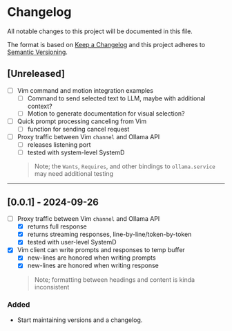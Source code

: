 # Changelog
[heading__changelog]: #changelog


All notable changes to this project will be documented in this file.

The format is based on [Keep a Changelog][] and this project adheres to
[Semantic Versioning][].


## [Unreleased]
[heading__unreleased]: #unreleased


- [ ] Vim command and motion integration examples
  - [ ] Command to send selected text to LLM, maybe with additional context?
  - [ ] Motion to generate documentation for visual selection?
- [ ] Quick prompt processing canceling from Vim
  - [ ] function for sending cancel request
- [ ] Proxy traffic between Vim `channel` and Ollama API
  - [ ] releases listening port
  - [ ] tested with system-level SystemD
   > Note; the `Wants`, `Requires`, and other bindings to `ollama.service` may need additional testing

______


## [0.0.1] - 2024-09-26

- [ ] Proxy traffic between Vim `channel` and Ollama API
  - [X] returns full response
  - [X] returns streaming responses, line-by-line/token-by-token
  - [X] tested with user-level SystemD
- [X] Vim client can write prompts and responses to temp buffer
  - [x] new-lines are honored when writing prompts
  - [X] new-lines are honored when writing response
   > Note; formatting between headings and content is kinda inconsistent

### Added


- Start maintaining versions and a changelog.


[Keep a Changelog]: https://keepachangelog.com/en/1.0.0/
[Semantic Versioning]: https://semver.org/spec/v2.0.0.html

